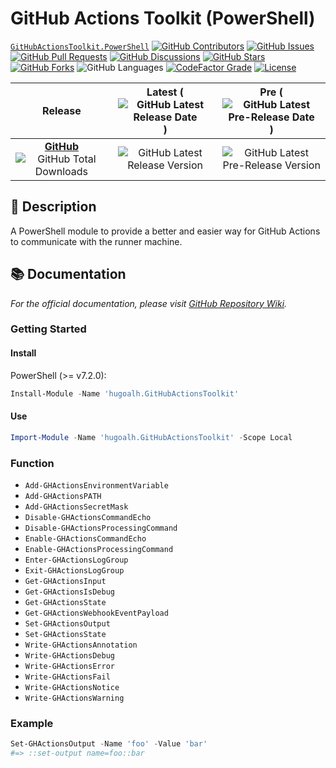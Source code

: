 # GitHub Actions Toolkit (PowerShell)

[`GitHubActionsToolkit.PowerShell`](https://github.com/hugoalh-studio/ghactions-toolkit-powershell)
[![GitHub Contributors](https://img.shields.io/github/contributors/hugoalh-studio/ghactions-toolkit-powershell?label=Contributors&logo=github&logoColor=ffffff&style=flat-square)](https://github.com/hugoalh-studio/ghactions-toolkit-powershell/graphs/contributors)
[![GitHub Issues](https://img.shields.io/github/issues-raw/hugoalh-studio/ghactions-toolkit-powershell?label=Issues&logo=github&logoColor=ffffff&style=flat-square)](https://github.com/hugoalh-studio/ghactions-toolkit-powershell/issues)
[![GitHub Pull Requests](https://img.shields.io/github/issues-pr-raw/hugoalh-studio/ghactions-toolkit-powershell?label=Pull%20Requests&logo=github&logoColor=ffffff&style=flat-square)](https://github.com/hugoalh-studio/ghactions-toolkit-powershell/pulls)
[![GitHub Discussions](https://img.shields.io/github/discussions/hugoalh-studio/ghactions-toolkit-powershell?label=Discussions&logo=github&logoColor=ffffff&style=flat-square)](https://github.com/hugoalh-studio/ghactions-toolkit-powershell/discussions)
[![GitHub Stars](https://img.shields.io/github/stars/hugoalh-studio/ghactions-toolkit-powershell?label=Stars&logo=github&logoColor=ffffff&style=flat-square)](https://github.com/hugoalh-studio/ghactions-toolkit-powershell/stargazers)
[![GitHub Forks](https://img.shields.io/github/forks/hugoalh-studio/ghactions-toolkit-powershell?label=Forks&logo=github&logoColor=ffffff&style=flat-square)](https://github.com/hugoalh-studio/ghactions-toolkit-powershell/network/members)
![GitHub Languages](https://img.shields.io/github/languages/count/hugoalh-studio/ghactions-toolkit-powershell?label=Languages&logo=github&logoColor=ffffff&style=flat-square)
[![CodeFactor Grade](https://img.shields.io/codefactor/grade/github/hugoalh-studio/ghactions-toolkit-powershell?label=Grade&logo=codefactor&logoColor=ffffff&style=flat-square)](https://www.codefactor.io/repository/github/hugoalh-studio/ghactions-toolkit-powershell)
[![License](https://img.shields.io/static/v1?label=License&message=MIT&color=brightgreen&style=flat-square)](./LICENSE.md)

| **Release** | **Latest** (![GitHub Latest Release Date](https://img.shields.io/github/release-date/hugoalh-studio/ghactions-toolkit-powershell?label=%20&style=flat-square)) | **Pre** (![GitHub Latest Pre-Release Date](https://img.shields.io/github/release-date-pre/hugoalh-studio/ghactions-toolkit-powershell?label=%20&style=flat-square)) |
|:-:|:-:|:-:|
| [**GitHub**](https://github.com/hugoalh-studio/ghactions-toolkit-powershell/releases) ![GitHub Total Downloads](https://img.shields.io/github/downloads/hugoalh-studio/ghactions-toolkit-powershell/total?label=%20&style=flat-square) | ![GitHub Latest Release Version](https://img.shields.io/github/release/hugoalh-studio/ghactions-toolkit-powershell?sort=semver&label=%20&style=flat-square) | ![GitHub Latest Pre-Release Version](https://img.shields.io/github/release/hugoalh-studio/ghactions-toolkit-powershell?include_prereleases&sort=semver&label=%20&style=flat-square) |

## 📝 Description

A PowerShell module to provide a better and easier way for GitHub Actions to communicate with the runner machine.

## 📚 Documentation

*For the official documentation, please visit [GitHub Repository Wiki](https://github.com/hugoalh-studio/ghactions-toolkit-powershell/wiki).*

### Getting Started

#### Install

PowerShell (>= v7.2.0):

```ps1
Install-Module -Name 'hugoalh.GitHubActionsToolkit'
```

#### Use

```ps1
Import-Module -Name 'hugoalh.GitHubActionsToolkit' -Scope Local
```

### Function

- `Add-GHActionsEnvironmentVariable`
- `Add-GHActionsPATH`
- `Add-GHActionsSecretMask`
- `Disable-GHActionsCommandEcho`
- `Disable-GHActionsProcessingCommand`
- `Enable-GHActionsCommandEcho`
- `Enable-GHActionsProcessingCommand`
- `Enter-GHActionsLogGroup`
- `Exit-GHActionsLogGroup`
- `Get-GHActionsInput`
- `Get-GHActionsIsDebug`
- `Get-GHActionsState`
- `Get-GHActionsWebhookEventPayload`
- `Set-GHActionsOutput`
- `Set-GHActionsState`
- `Write-GHActionsAnnotation`
- `Write-GHActionsDebug`
- `Write-GHActionsError`
- `Write-GHActionsFail`
- `Write-GHActionsNotice`
- `Write-GHActionsWarning`

### Example

```ps1
Set-GHActionsOutput -Name 'foo' -Value 'bar'
#=> ::set-output name=foo::bar
```
